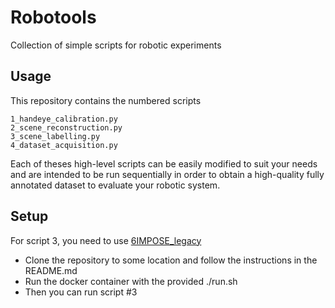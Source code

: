 # Robotools
Collection of simple scripts for robotic experiments

## Usage
This repository contains the numbered scripts
```
1_handeye_calibration.py
2_scene_reconstruction.py
3_scene_labelling.py
4_dataset_acquisition.py
```
Each of theses high-level scripts can be easily modified to suit your needs and are intended to be run sequentially in order to obtain a high-quality fully annotated dataset to evaluate your robotic system.


## Setup
For script 3, you need to use [6IMPOSE_legacy](https://github.com/LukasDb/6IMPOSE_legacy)
- Clone the repository to some location and follow the instructions in the README.md
- Run the docker container with the provided ./run.sh
- Then you can run script #3